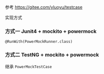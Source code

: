 参考 https://gitee.com/yluoyu/testcase

实现方式
### 方式一 Junit4 + mockito + powermock
`@RunWith(PowerMockRunner.class)`


### 方式二 TestNG + mockito + powermock
继承 `PowerMockTestCase`




